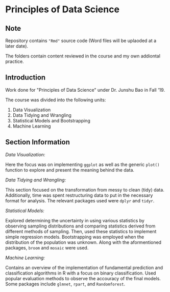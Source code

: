# Principles of Data Science

## Note

Repository contains <code>"Rmd"</code> source code (Word files will be uplaoded at a later date).

The folders contain content reviewed in the course and my own addiontal practice.

## Introduction

Work done for "Principles of Data Science" under Dr. Junshu Bao in Fall '19.

The course was divided into the following units:

1. Data Visualization
2. Data Tidying and Wrangling
3. Statistical Models and Bootstrapping
4. Machine Learning

## Section Information

_Data Visualization:_

Here the focus was on implementing <code>ggplot</code> as well as the generic <code>plot()</code>
function to explore and present the meaning behind the data.

_Data Tidying and Wrangling:_

This section focused on the transformation from messy to clean (tidy) data. Additionally,
time was spent restructuring data to put in the necessary format for analysis. The relevant packages
used were <code>dplyr</code> and <code>tidyr</code>.

_Statistical Models:_

Explored determining the uncertainty in using various statistics by observing sampling distributions and comparing statistics derived from different methods of sampling. Then, used these statistics to implement simple regression models. Bootstrapping was employed when the distribution of the population was unknown. Along with the aformentioned packages, <code>broom</code> and <code>mosaic</code> were used.

_Machine Learning:_

Contains an overview of the implementation of fundamental prediction and classification algorithms in R with a focus on binary classification. Used popular evaluation methods to observe the accouracy of the final models. Some packages include <code>glmnet</code>, <code>rpart</code>, and <code>Randomforest</code>.
